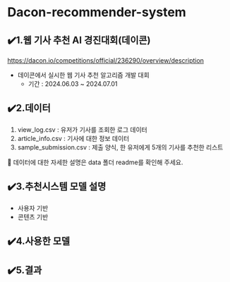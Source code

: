# Dacon-recommender-system

## ✔️1.웹 기사 추천 AI 경진대회(데이콘)
https://dacon.io/competitions/official/236290/overview/description 
  - 데이콘에서 실시한 웹 기사 추천 알고리즘 개발 대회
    - 기간 : 2024.06.03 ~ 2024.07.01

## ✔️2.데이터
  1) view_log.csv : 유저가 기사를 조회한 로그 데이터
  2) article_info.csv : 기사에 대한 정보 데이터
  3) sample_submission.csv : 제출 양식, 한 유저에게 5개의 기사를 추천한 리스트
     
🙌 데이터에 대한 자세한 설명은 data 폴더 readme를 확인해 주세요.
 
## ✔️3.추천시스템 모델 설명
  - 사용자 기반
  - 콘텐츠 기반

## ✔️4.사용한 모델

## ✔️5.결과 
